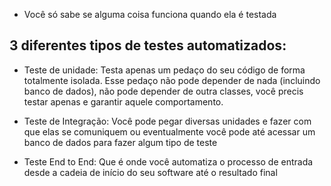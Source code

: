 - Você só sabe se alguma coisa funciona quando ela é testada

## 3 diferentes tipos de testes automatizados:

- Teste de unidade: Testa apenas um pedaço do seu código de forma totalmente isolada. Esse pedaço não pode depender de nada (incluindo banco de dados), não pode depender de outra classes, você precis testar apenas e garantir aquele comportamento.

- Teste de Integração: Você pode pegar diversas unidades e fazer com que elas se comuniquem ou eventualmente você pode até acessar um banco de dados para fazer algum tipo de teste

- Teste End to End: Que é onde você automatiza o processo de entrada desde a cadeia de início do seu software até o resultado final
